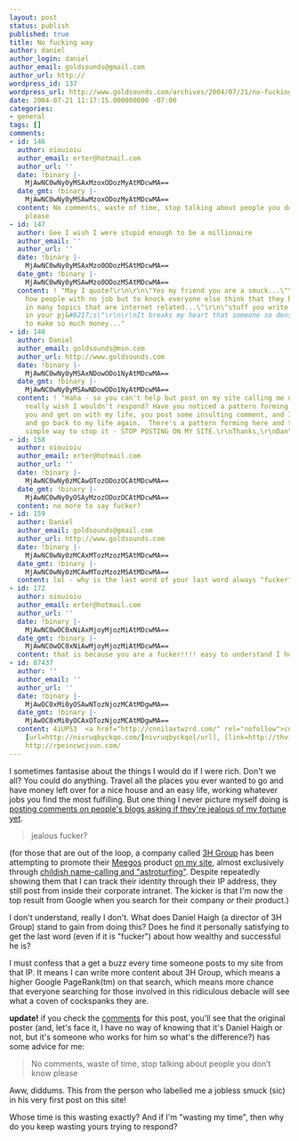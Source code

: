```yaml
---
layout: post
status: publish
published: true
title: No fucking way
author: daniel
author_login: daniel
author_email: goldsounds@gmail.com
author_url: http://
wordpress_id: 137
wordpress_url: http://www.goldsounds.com/archives/2004/07/21/no-fucking-way/
date: 2004-07-21 11:17:15.000000000 -07:00
categories:
- general
tags: []
comments:
- id: 146
  author: oiouioiu
  author_email: erter@hotmail.com
  author_url: ''
  date: !binary |-
    MjAwNC0wNy0yMSAxMzoxODozMyAtMDcwMA==
  date_gmt: !binary |-
    MjAwNC0wNy0yMSAwMzoxODozMyAtMDcwMA==
  content: No comments, waste of time, stop talking about people you don&#8217;t know
    please
- id: 147
  author: Gee I wish I were stupid enough to be a millionaire
  author_email: ''
  author_url: ''
  date: !binary |-
    MjAwNC0wNy0yMSAxMzo0ODozMSAtMDcwMA==
  date_gmt: !binary |-
    MjAwNC0wNy0yMSAwMzo0ODozMSAtMDcwMA==
  content: ! "May I quote?\r\n\r\n\"Yes my friend you are a smuck...\"\r\n\"funny
    how people with no job but to knock everyone else think that they have authority
    in many topics that are internet related...\"\r\n\"stuff you write at your pc
    in your pj&#8217;s\"\r\n\r\nIt breaks my heart that someone so dense has managed
    to make so much money..."
- id: 148
  author: Daniel
  author_email: goldsounds@msn.com
  author_url: http://www.goldsounds.com
  date: !binary |-
    MjAwNC0wNy0yMSAxNDowODo1NyAtMDcwMA==
  date_gmt: !binary |-
    MjAwNC0wNy0yMSAwNDowODo1NyAtMDcwMA==
  content: ! "Haha - so you can't help but post on my site calling me names, but you
    really wish I wouldn't respond? Have you noticed a pattern forming here? I ignore
    you and get on with my life, you post some insulting comment, and I ream you out
    and go back to my life again.  There's a pattern forming here and there's a very
    simple way to stop it - STOP POSTING ON MY SITE.\r\nThanks,\r\nDan"
- id: 158
  author: oiouioiu
  author_email: erter@hotmail.com
  author_url: ''
  date: !binary |-
    MjAwNC0wNy0zMCAwOTozODozOCAtMDcwMA==
  date_gmt: !binary |-
    MjAwNC0wNy0yOSAyMzozODozOCAtMDcwMA==
  content: no more to say fucker?
- id: 159
  author: Daniel
  author_email: goldsounds@gmail.com
  author_url: http://www.goldsounds.com
  date: !binary |-
    MjAwNC0wNy0zMCAxMTozMzozMSAtMDcwMA==
  date_gmt: !binary |-
    MjAwNC0wNy0zMCAwMTozMzozMSAtMDcwMA==
  content: lol - why is the last word of your last word always "fucker"?
- id: 172
  author: oiouioiu
  author_email: erter@hotmail.com
  author_url: ''
  date: !binary |-
    MjAwNC0wOC0xNiAxMjoyMjozMiAtMDcwMA==
  date_gmt: !binary |-
    MjAwNC0wOC0xNiAwMjoyMjozMiAtMDcwMA==
  content: that is because you are a fucker!!!! easy to understand I hope
- id: 87437
  author: ''
  author_email: ''
  author_url: ''
  date: !binary |-
    MjAwOC0xMi0yOSAwNTozNjozMCAtMDgwMA==
  date_gmt: !binary |-
    MjAwOC0xMi0yOCAxOTozNjozMCAtMDgwMA==
  content: 4iUPS3  <a href="http://cnnilaxtwzrd.com/" rel="nofollow">cnnilaxtwzrd</a>,
    [url=http://nivruqbyckqo.com/]nivruqbyckqo[/url], [link=http://thvigbtphjxt.com/]thvigbtphjxt[/link],
    http://rpeincwcjvun.com/
---
```

I sometimes fantasise about the things I would do if I were rich. Don't we all? You could do anything. Travel all the places you ever wanted to go and have money left over for a nice house and an easy life, working whatever jobs you find the most fulfilling. But one thing I never picture myself doing is <a href="http://www.goldsounds.com/archives/2004/6/27/two-a-meegos/#comment-142">posting comments on people's blogs asking if they're jealous of my fortune yet</a>.

<blockquote>jealous fucker?</blockquote>

(for those that are out of the loop, a company called <a href="http://www.3hgroup.com">3H Group</a> has been attempting to promote their <a href="http://ninemsn.meegos.com">Meegos</a> product <a href="http://www.goldsounds.com/archives/2004/6/23/sorry-i-was-pretty-far-off-the-mark/">on my site</a>, almost exclusively through <a href="http://www.goldsounds.com/archives/2004/6/4/meegos-are-cool/">childish name-calling and "astroturfing"</a>. Despite repeatedly showing them that I can track their identity through their IP address, they still post from inside their corporate intranet. The kicker is that I'm now the top result from Google when you search for their company <em>or</em> their product.)

I don't understand, really I don't. What does Daniel Haigh (a director of 3H Group) stand to gain from doing this? Does he find it personally satisfying to get the last word (even if it is "fucker") about how wealthy and successful he is?

I must confess that a get a buzz every time someone posts to my site from that IP. It means I can write more content about 3H Group, which means a higher Google PageRank(tm) on that search, which means more chance that everyone searching for those involved in this ridiculous debacle will see what a coven of cockspanks they are.

<strong>update!</strong> if you check the <a href="http://www.goldsounds.com/archives/2004/7/21/no-fucking-way/#comments">comments</a> for this post, you'll see that the original poster (and, let's face it, I have no way of knowing that it's Daniel Haigh or not, but it's someone who works for him so what's the difference?) has some advice for me:
<blockquote>No comments, waste of time, stop talking about people you don&#8217;t know please</blockquote>
Aww, diddums. This from the person who labelled me a jobless smuck (sic)  in his very first post on this site!

Whose time is this wasting exactly? And if I'm "wasting my time", then why do you keep wasting yours trying to respond?
